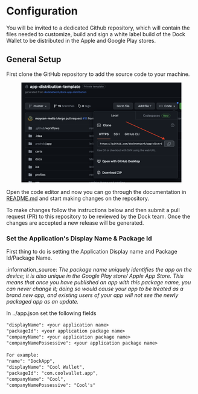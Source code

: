 # Configuration

You will be invited to a dedicated Github repository, which will contain the files needed to customize, build and sign a white label build of the Dock Wallet to be distributed in the Apple and Google Play stores.

## General Setup

First clone the GitHub repository to add the source code to your machine.

<figure><img src="../../../.gitbook/assets/Screenshot 2023-09-01 at 17.25.08 (1) (1).png" alt=""><figcaption></figcaption></figure>

Open the code editor and now you can go through the documentation in [README.md](http://readme.md/) and start making changes on the repository.

To make changes follow the instructions below and then submit a pull request (PR) to this repository to be reviewed by the Dock team. Once the changes are accepted a new release will be generated.

### Set the Application's Display Name & Package Id

First thing to do is setting the Application Display name and Package Id/Package Name.

:information\_source: _The package name uniquely identifies the app on the device; it is also unique in the Google Play store/ Apple App Store. This means that once you have published an app with this package name, you can never change it; doing so would cause your app to be treated as a brand new app, and existing users of your app will not see the newly packaged app as an update._

In ../app.json set the following fields

```
"displayName": <your application name>
"packageId": <your application package name>
"companyName": <your application package name>
"companyNamePossessive": <your application package name>

For example:
"name": "DockApp",
"displayName": "Cool Wallet",
"packageId": "com.coolwallet.app",
"companyName": "Cool",
"companyNamePossessive": "Cool's"
```

##

##
